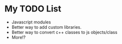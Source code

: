 # My TODO List

- Javascript modules
- Better way to add custom libraries.
- Better way to convert c++ classes to js objects/class
- More!?